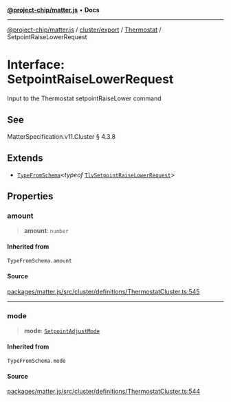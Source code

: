 [**@project-chip/matter.js**](../../../../../README.md) • **Docs**

***

[@project-chip/matter.js](../../../../../modules.md) / [cluster/export](../../../README.md) / [Thermostat](../README.md) / SetpointRaiseLowerRequest

# Interface: SetpointRaiseLowerRequest

Input to the Thermostat setpointRaiseLower command

## See

MatterSpecification.v11.Cluster § 4.3.8

## Extends

- [`TypeFromSchema`](../../../../../tlv/export/README.md#typefromschemas)\<*typeof* [`TlvSetpointRaiseLowerRequest`](../README.md#tlvsetpointraiselowerrequest)\>

## Properties

### amount

> **amount**: `number`

#### Inherited from

`TypeFromSchema.amount`

#### Source

[packages/matter.js/src/cluster/definitions/ThermostatCluster.ts:545](https://github.com/project-chip/matter.js/blob/7a8cbb56b87d4ccf34bec5a9a95ab40a1711324f/packages/matter.js/src/cluster/definitions/ThermostatCluster.ts#L545)

***

### mode

> **mode**: [`SetpointAdjustMode`](../enumerations/SetpointAdjustMode.md)

#### Inherited from

`TypeFromSchema.mode`

#### Source

[packages/matter.js/src/cluster/definitions/ThermostatCluster.ts:544](https://github.com/project-chip/matter.js/blob/7a8cbb56b87d4ccf34bec5a9a95ab40a1711324f/packages/matter.js/src/cluster/definitions/ThermostatCluster.ts#L544)

